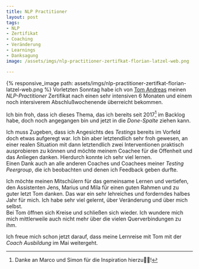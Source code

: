 ```yaml
---
title: NLP Practitioner
layout: post
tags:
- NLP
- Zertifikat
- Coaching
- Veränderung
- Learnings
- Danksagung
image: /assets/imgs/nlp-practitioner-zertifkat-florian-latzel-web.png

---
```

{% responsive_image path: assets/imgs/nlp-practitioner-zertifkat-florian-latzel-web.png %}
Vorletzten Sonntag habe ich von [Tom Andreas](https://www.tomandreas.de)
meinen *NLP-Practitioner* Zertifikat nach einen sehr intensiven 6 Monaten 
und einem noch intersiverem Abschlußwochenende überreicht bekommen.

Ich bin froh, dass ich dieses Thema, 
das ich bereits seit 2017[^thx] im Backlog habe,
doch noch angegangen bin und jetzt in die *Done-Spalte* ziehen kann.<!--break-->

Ich muss Zugeben, dass ich Angesichts des *Testings*
bereits im Vorfeld doch etwas aufgeregt war.
Ich bin aber letztendlich sehr froh gewesen,
an einer realen Situation mit dann letztendlich zwei Interventionen
praktisch ausprobieren zu können 
und möchte meinem Coachee für die Offenheit und das Anliegen danken. 
Hierdurch konnte ich sehr viel lernen.   
Einen Dank auch an alle anderen Coaches und Coachees meiner *Testing Peergroup*, 
die ich beobachten und denen ich Feedback geben durfte.

Ich möchte meinen Mitschülern für das gemeinsame Lernen und vertiefen,
den Assistenten Jens, Marius und Mila für einen guten Rahmen
und zu guter letzt Tom danken.
Das war ein sehr lehreiches und forderndes halbes Jahr für mich.
Ich habe sehr viel gelernt, 
über Veränderung und über mich selbst.  
Bei Tom öffnen sich Kreise und schließen sich wieder.
Ich wundere mich mich mittlerweile auch nicht mehr 
über die vielen Querverbindungen zu ihm.

Ich freue mich schon jetzt darauf, 
dass meine Lernreise mit Tom mit der *Coach Ausbildung* im Mai weitergeht.

[^thx]: Danke an Marco und Simon für die Inspiration hierzu🙏🏻!






 







